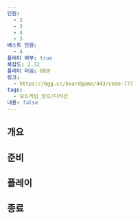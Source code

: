 ```yaml
---
인원:
  - 2
  - 3
  - 4
  - 5
베스트 인원:
  - 4
플레이 여부: true
복잡도: 2.32
플레이 타임: 60분
링크:
  - https://bgg.cc/boardgame/443/code-777
tags:
  - 보드게임_장르/디덕션
내용: false
---
```

## 개요
## 준비
## 플레이
## 종료